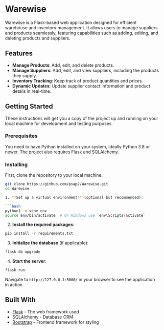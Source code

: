
# Warewise

Warewise is a Flask-based web application designed for efficient warehouse and inventory management. It allows users to manage suppliers and products seamlessly, featuring capabilities such as adding, editing, and deleting products and suppliers.

## Features

- **Manage Products**: Add, edit, and delete products.
- **Manage Suppliers**: Add, edit, and view suppliers, including the products they supply.
- **Inventory Tracking**: Keep track of product quantities and prices.
- **Dynamic Updates**: Update supplier contact information and product details in real-time.

## Getting Started

These instructions will get you a copy of the project up and running on your local machine for development and testing purposes.

### Prerequisites

You need to have Python installed on your system, ideally Python 3.8 or newer. The project also requires Flask and SQLAlchemy.

### Installing

First, clone the repository to your local machine:

```bash
git clone https://github.com/psap2/Warewise.git
cd Warewise

1. **Set up a virtual environment** (optional but recommended):

```bash
python3 -m venv env
source env/bin/activate  # On Windows use `env\Scripts\activate`
```

2. **Install the required packages**:

```bash
pip install -r requirements.txt
```

3. **Initialize the database** (if applicable):

```bash
flask db upgrade 
```

4. **Start the server**:

```bash
flask run
```

Navigate to `http://127.0.0.1:5000/` in your browser to see the application in action.

## Built With

- [Flask](http://flask.pocoo.org/) - The web framework used
- [SQLAlchemy](https://www.sqlalchemy.org/) - Database ORM
- [Bootstrap](https://getbootstrap.com/) - Frontend framework for styling

